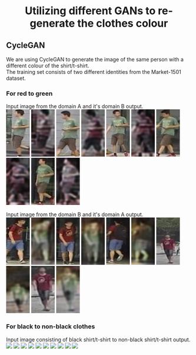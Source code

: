 <h1 align="center"> Utilizing different GANs to re-generate the clothes colour  </h1>

<h2>CycleGAN</h2>

We are using CycleGAN to generate the image of the same person with a different colour of the shirt/t-shirt.   
The training set consists of two different identities from the Market-1501 dataset. 

<!-- /home/dipesh/GAN_for_clothes/CycleGAN/output/A/0005_in.jpg -->
<h3>For red to green</h3>

Input image from the domain A and it's domain B output.   
![](https://github.com/Dipeshtamboli/GAN_for_clothes/blob/master/CycleGAN/output_old/A/0005_in.jpg)
![](https://github.com/Dipeshtamboli/GAN_for_clothes/blob/master/CycleGAN/output_old/A/0005.png)
![](https://github.com/Dipeshtamboli/GAN_for_clothes/blob/master/CycleGAN/output_old/A/0004_in.jpg)
![](https://github.com/Dipeshtamboli/GAN_for_clothes/blob/master/CycleGAN/output_old/A/0004.png)
![](https://github.com/Dipeshtamboli/GAN_for_clothes/blob/master/CycleGAN/output_old/A/0003_in.jpg)
![](https://github.com/Dipeshtamboli/GAN_for_clothes/blob/master/CycleGAN/output_old/A/0003.png)
![](https://github.com/Dipeshtamboli/GAN_for_clothes/blob/master/CycleGAN/output_old/A/0002_in.jpg)
![](https://github.com/Dipeshtamboli/GAN_for_clothes/blob/master/CycleGAN/output_old/A/0002.png)
![](https://github.com/Dipeshtamboli/GAN_for_clothes/blob/master/CycleGAN/output_old/A/0001_in.jpg)
![](https://github.com/Dipeshtamboli/GAN_for_clothes/blob/master/CycleGAN/output_old/A/0001.png)


Input image from the domain B and it's domain A output.   
![](https://github.com/Dipeshtamboli/GAN_for_clothes/blob/master/CycleGAN/output_old/B/0005_in.jpg)
![](https://github.com/Dipeshtamboli/GAN_for_clothes/blob/master/CycleGAN/output_old/B/0005.png)
![](https://github.com/Dipeshtamboli/GAN_for_clothes/blob/master/CycleGAN/output_old/B/0004_in.jpg)
![](https://github.com/Dipeshtamboli/GAN_for_clothes/blob/master/CycleGAN/output_old/B/0004.png)
![](https://github.com/Dipeshtamboli/GAN_for_clothes/blob/master/CycleGAN/output_old/B/0003_in.jpg)
![](https://github.com/Dipeshtamboli/GAN_for_clothes/blob/master/CycleGAN/output_old/B/0003.png)
![](https://github.com/Dipeshtamboli/GAN_for_clothes/blob/master/CycleGAN/output_old/B/0002_in.jpg)
![](https://github.com/Dipeshtamboli/GAN_for_clothes/blob/master/CycleGAN/output_old/B/0002.png)
![](https://github.com/Dipeshtamboli/GAN_for_clothes/blob/master/CycleGAN/output_old/B/0001_in.jpg)
![](https://github.com/Dipeshtamboli/GAN_for_clothes/blob/master/CycleGAN/output_old/B/0001.png)

<h3>For black to non-black clothes</h3>

Input image consisting of black shirt/t-shirt to non-black shirt/t-shirt output.   
![](https://github.com/Dipeshtamboli/GAN_for_clothes/CycleGAN/output_v1/B/0001_in.jpg)
![](https://github.com/Dipeshtamboli/GAN_for_clothes/CycleGAN/output_v1/B/0001_out.png)
![](https://github.com/Dipeshtamboli/GAN_for_clothes/CycleGAN/output_v1/B/0002_in.jpg)
![](https://github.com/Dipeshtamboli/GAN_for_clothes/CycleGAN/output_v1/B/0002_out.png)
![](https://github.com/Dipeshtamboli/GAN_for_clothes/CycleGAN/output_v1/B/0003_in.jpg)
![](https://github.com/Dipeshtamboli/GAN_for_clothes/CycleGAN/output_v1/B/0003_out.png)
![](https://github.com/Dipeshtamboli/GAN_for_clothes/CycleGAN/output_v1/B/0004_in.jpg)
![](https://github.com/Dipeshtamboli/GAN_for_clothes/CycleGAN/output_v1/B/0004_out.png)
![](https://github.com/Dipeshtamboli/GAN_for_clothes/CycleGAN/output_v1/B/0005_in.jpg)
![](https://github.com/Dipeshtamboli/GAN_for_clothes/CycleGAN/output_v1/B/0005_out.png)